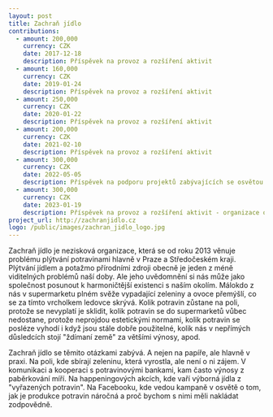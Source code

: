 ```yaml
---
layout: post
title: Zachraň jídlo
contributions:
  - amount: 200,000
    currency: CZK
    date: 2017-12-18
    description: Příspěvek na provoz a rozšíření aktivit
  - amount: 160,000
    currency: CZK
    date: 2019-01-24
    description: Příspěvek na provoz a rozšíření aktivit
  - amount: 250,000
    currency: CZK
    date: 2020-01-22
    description: Příspěvek na provoz a rozšíření aktivit
  - amount: 200,000
    currency: CZK
    date: 2021-02-10
    description: Příspěvek na provoz a rozšíření aktivit
  - amount: 300,000
    currency: CZK
    date: 2022-05-05
    description: Příspěvek na podporu projektů zabývajících se osvětou veřejnosti za účelem snížení plýtvání potravin a rozvoj projektu Oběd v nouzi
  - amount: 300,000
    currency: CZK
    date: 2023-01-19
    description: Příspěvek na provoz a rozšíření aktivit - organizace osvětových akcí pro veřejnost, pravidelné informování veřejnosti o dění v oblasti plýtvání potravinami, síťování (propojování subjektů), a jiné
project_url: http://zachranjidlo.cz
logo: /public/images/zachran_jidlo_logo.jpg
---
```


Zachraň jídlo je nezisková organizace, která se od roku 2013 věnuje problému plýtvání potravinami hlavně v Praze a Středočeském kraji. Plýtvání jídlem a potažmo přírodními zdroji obecně je jeden z méně viditelných problémů naší doby. Ale jeho uvědomnění si nás může jako společnost posunout k harmoničtější existenci s naším okolím. Málokdo z nás v supermarketu plném svěže vypadající zeleniny a ovoce přemýšlí, co se za tímto vrcholkem ledovce skrývá. Kolik potravin zůstane na poli, protože se nevyplatí je sklidit, kolik potravin se do supermarketů vůbec nedostane, protože neprojdou estetickými normami, kolik potravin se posléze vyhodí i když jsou stále dobře použitelné, kolik nás v nepřímých důsledcích stojí "ždímaní země" za většími výnosy, apod.

Zachraň jídlo se těmito otázkami zabývá. A nejen na papíře, ale hlavně v praxi. Na poli, kde sbírají zeleninu, která vyrostla, ale není o ni zájem. V komunikaci a kooperaci s potravinovými bankami, kam často výnosy z paběrkování míří. Na happeningových akcích, kde vaří výborná jídla z "vyřazených potravin". Na Facebooku, kde vedou kampaně v osvětě o tom, jak je produkce potravin náročná a proč bychom s nimi měli nakládat zodpovědně.


